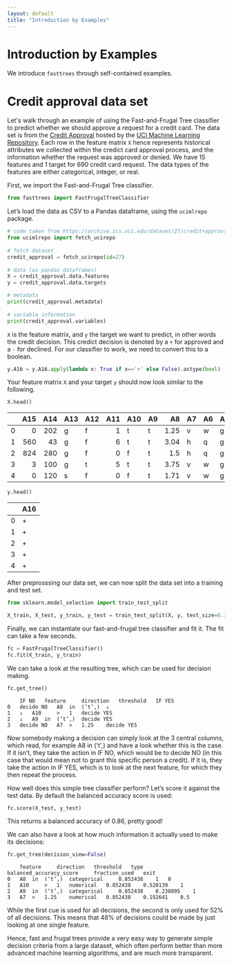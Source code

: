 ```yaml
---
layout: default
title: "Introduction by Examples"
---
```

# Introduction by Examples
We introduce ``fasttrees`` through self-contained examples.


# Credit approval data set
Let's walk through an example of using the Fast-and-Frugal Tree classifier to predict whether we should approve a request for a credit card.
The data set is from the [Credit Approval](https://archive.ics.uci.edu/dataset/27/credit+approval) hosted by the [UCI Machine Learning Repository](https://archive.ics.uci.edu/).
Each row in the feature matrix `X` hence represents historical attributes we collected within the credict card approval process, and the information whether the request was approved or denied.
We have 15 features and 1 target for 690 credit card request.
The data types of the features are either categorical, integer, or real.


First, we import the Fast-and-Frugal Tree classifier.

```python
from fasttrees import FastFrugalTreeClassifier
```

Let’s load the data as CSV to a Pandas dataframe, using the `ucimlrepo` package.

```python
# code taken from https://archive.ics.uci.edu/dataset/27/credit+approval
from ucimlrepo import fetch_ucirepo 
  
# fetch dataset 
credit_approval = fetch_ucirepo(id=27) 
  
# data (as pandas dataframes) 
X = credit_approval.data.features 
y = credit_approval.data.targets 
```

```python
# metadata 
print(credit_approval.metadata) 
  
# variable information 
print(credit_approval.variables) 
```

`X` is the feature matrix, and `y` the target we want to predict, in other words the credit decision. This credict decision is denoted by a `+` for approved and a `-` for declined. For our classifier to work, we need to convert this to a boolean.

```python
y.A16 = y.A16.apply(lambda x: True if x=='+' else False).astype(bool)
```


Your feature matrix `X` and your target `y` should now look similar to the following.
```python
X.head()
```
|    |   A15 |   A14 | A13   | A12   |   A11 | A10   | A9   |   A8 | A7   | A6   | A5   | A4   |    A3 |    A2 | A1   |
|---:|------:|------:|:------|:------|------:|:------|:-----|-----:|:-----|:-----|:-----|:-----|------:|------:|:-----|
|  0 |     0 |   202 | g     | f     |     1 | t     | t    | 1.25 | v    | w    | g    | u    | 0     | 30.83 | b    |
|  1 |   560 |    43 | g     | f     |     6 | t     | t    | 3.04 | h    | q    | g    | u    | 4.46  | 58.67 | a    |
|  2 |   824 |   280 | g     | f     |     0 | f     | t    | 1.5  | h    | q    | g    | u    | 0.5   | 24.5  | a    |
|  3 |     3 |   100 | g     | t     |     5 | t     | t    | 3.75 | v    | w    | g    | u    | 1.54  | 27.83 | b    |
|  4 |     0 |   120 | s     | f     |     0 | f     | t    | 1.71 | v    | w    | g    | u    | 5.625 | 20.17 | b    |

```python
y.head()
```
| | A16 |
|-:|:--|
| 0 | + |
| 1 | + |
| 2 | + |
| 3 | + |
| 4 | + |


After preprosssing our data set, we can now split the data set into a training and test set.
```python
from sklearn.model_selection import train_test_split

X_train, X_test, y_train, y_test = train_test_split(X, y, test_size=0.33, random_state=0)
```

Finally, we can instantiate our fast-and-frugal tree classifier and fit it. The fit can take a few seconds.
```python
fc = FastFrugalTreeClassifier()
fc.fit(X_train, y_train)
```

We can take a look at the resulting tree, which can be used for decision making.
```python
fc.get_tree()
```
```
	IF NO 	feature 	direction 	threshold 	IF YES
0 	decide NO 	A8 	in 	(‘t’,) 	↓
1 	↓ 	A10 	> 	1 	decide YES
2 	↓ 	A9 	in 	(‘t’,) 	decide YES
3 	decide NO 	A7 	> 	1.25 	decide YES
```

Now somebody making a decision can simply look at the 3 central columns, which read, for example A8 in ('t',) and have a look whether this is the case. If it isn’t, they take the action in IF NO, which would be to decide NO (in this case that would mean not to grant this specific person a credit). If it is, they take the action in IF YES, which is to look at the next feature, for which they then repeat the process.

How well does this simple tree classifier perform? Let’s score it against the test data. By default the balanced accuracy score is used:

```python
fc.score(X_test, y_test)
```

This returns a balanced accuracy of 0.86, pretty good!

We can also have a look at how much information it actually used to make its decisions:

```python
fc.get_tree(decision_view=False)
```

```
	feature 	direction 	threshold 	type 	balanced_accuracy_score 	fraction_used 	exit
0 	A8 	in 	(‘t’,) 	categorical 	0.852438 	1 	0
1 	A10 	> 	1 	numerical 	0.852438 	0.528139 	1
2 	A9 	in 	(‘t’,) 	categorical 	0.852438 	0.238095 	1
3 	A7 	> 	1.25 	numerical 	0.852438 	0.192641 	0.5
```

While the first cue is used for all decisions, the second is only used for 52% of all decisions. This means that 48% of decisions could be made by just looking at one single feature.

Hence, fast and frugal trees provide a very easy way to generate simple decision criteria from a large dataset, which often perform better than more advanced machine learning algorithms, and are much more transparent.
